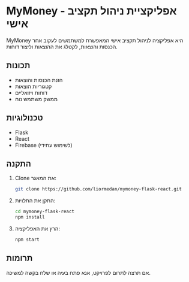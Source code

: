 # MyMoney - אפליקציית ניהול תקציב אישי

MyMoney היא אפליקציה לניהול תקציב אישי המאפשרת למשתמשים לעקוב אחר הכנסות והוצאות, לקטלג את ההוצאות וליצור דוחות.

## תכונות

- הזנת הכנסות והוצאות
- קטגוריות הוצאות
- דוחות ויזואליים
- ממשק משתמש נוח

## טכנולוגיות

- Flask
- React
- Firebase (לשימוש עתידי)

## התקנה

1. Clone את המאגר: 
   ```bash
   git clone https://github.com/liormedan/mymoney-flask-react.git
   ```

2. התקן את התלויות:
   ```bash
   cd mymoney-flask-react
   npm install
   ```

3. הרץ את האפליקציה:
   ```bash
   npm start
   ```

## תרומות

אם תרצה לתרום לפרויקט, אנא פתח בעיה או שלח בקשה למשיכה.
